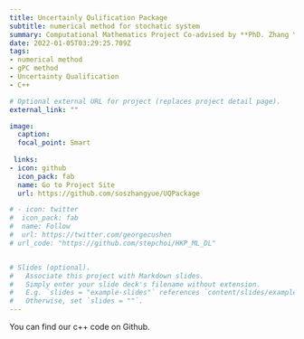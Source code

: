 ```yaml
---
title: Uncertainly Qulification Package
subtitle: numerical method for stochatic system
summary: Computational Mathematics Project Co-advised by **PhD. Zhang Yue** (@ BUAA) & **Master. Ziflyu** (@ ETHZ) &**Prof. Peng Wang** (@ BUAA)
date: 2022-01-05T03:29:25.709Z
tags: 
- numerical method
- gPC method
- Uncertainty Qualification
- C++

# Optional external URL for project (replaces project detail page).
external_link: ""

image:
  caption: 
  focal_point: Smart
 
 links:
- icon: github
  icon_pack: fab
  name: Go to Project Site
  url: https://github.com/soszhangyue/UQPackage

# - icon: twitter
#  icon_pack: fab
#  name: Follow
#  url: https://twitter.com/georgecushen
# url_code: "https://github.com/stepchoi/HKP_ML_DL"


# Slides (optional).
#   Associate this project with Markdown slides.
#   Simply enter your slide deck's filename without extension.
#   E.g. `slides = "example-slides"` references `content/slides/example-slides.md`.
#   Otherwise, set `slides = ""`.
---
```


You can find our c++ code on Github.
